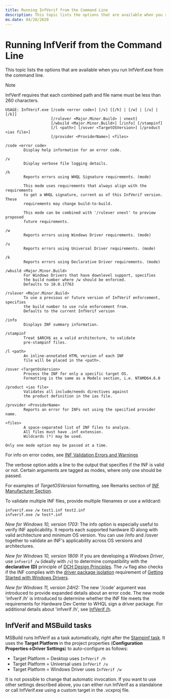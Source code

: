 ```yaml
---
title: Running InfVerif from the Command Line
description: This topic lists the options that are available when you run InfVerif.exe from the command line.
ms.date: 04/28/2020
---
```


# Running InfVerif from the Command Line

This topic lists the options that are available when you run InfVerif.exe from the command line.

> [!NOTE]
> InfVerif requires that each combined path and file name must be less than 260 characters.

```syntax
USAGE: InfVerif.exe [/code <error code>] [/v] [[/h] | [/w] | [/u] | [/k]]
                    [/rulever <Major.Minor.Build> | vnext]
                    [/wbuild <Major.Minor.Build>] [/info] [/stampinf]
                    [/l <path>] [/osver <TargetOSVersion>] [/product <ias file>]
                    [/provider <ProviderName>] <files>

/code <error code>
        Display help information for an error code.

/v
        Display verbose file logging details.

/h
        Reports errors using WHQL Signature requirements. (mode)

        This mode uses requirements that always align with the requirements
        to get a WHQL signature, current as of this InfVerif version. These
        requirements may change build-to-build.

        This mode can be combined with '/rulever vnext' to preview proposed
        future requirements.

/w
        Reports errors using Windows Driver requirements. (mode)

/u
        Reports errors using Universal Driver requirements. (mode)

/k
        Reports errors using Declarative Driver requirements. (mode)

/wbuild <Major.Minor.Build>
        For Windows Drivers that have downlevel support, specifies
        the build number where /w should be enforced.
        Defaults to 10.0.17763

/rulever <Major.Minor.Build>
        To use a previous or future version of InfVerif enforcement, specifies
        the build number to use rule enforcement from.
        Defaults to the current InfVerif version

/info
        Displays INF summary information.

/stampinf
        Treat $ARCH$ as a valid architecture, to validate
        pre-stampinf files.

/l <path>
        An inline-annotated HTML version of each INF
        file will be placed in the <path>.

/osver <TargetOsVersion>
        Process the INF for only a specific target OS.
        Formatting is the same as a Models section, i.e. NTAMD64.6.0

/product <ias file>
        Validates all include/needs directives against
        the product definition in the ias file.

/provider <ProviderName>
        Reports an error for INFs not using the specified provider name.

<files>
        A space-separated list of INF files to analyze.
        All files must have .inf extension.
        Wildcards (*) may be used.

Only one mode option may be passed at a time.
```

For info on error codes, see [INF Validation Errors and Warnings](./inf-validation-errors-and-warnings.md)

The verbose option adds a line to the output that specifies if the INF is valid or not.  Certain arguments are tagged as modes, where only one should be passed.

For examples of *TargetOSVersion* formatting, see Remarks section of [INF Manufacturer Section](../install/inf-manufacturer-section.md).

To validate multiple INF files, provide multiple filenames or use a wildcard:

```command
infverif.exe /w test1.inf test2.inf
infverif.exe /w test*.inf
```

*New for Windows 10, version 1703:*  The info option is especially useful to verify INF applicability.  It reports each supported hardware ID along with valid architecture and minimum OS version.  You can use /info and /osver together to validate an INF's applicability across OS versions and architectures.

*New for Windows 10, version 1809:*  If you are developing a *Windows Driver*, use `infverif /w` (ideally with `/v`) to determine compatibility with the **declarative (D)** principle of [DCH Design Principles](../develop/dch-principles-best-practices.md).  The `/w` flag also checks if the INF complies with the [driver package isolation](../develop/driver-isolation.md) requirement of [Getting Started with Windows Drivers](../develop/getting-started-with-windows-drivers.md).

*New for Windows 11, version 24H2:* The new '/code' argument was introduced to provide expanded details about an error code. The new mode 'infverif /h' is introduced to determine whether the INF file meets the requirements for Hardware Dev Center to WHQL sign a driver package. For additional details about 'infverif /h', see [InfVerif /h](infverif_h.md).

## InfVerif and MSBuild tasks

MSBuild runs InfVerif as a task automatically, right after the [Stampinf task](./stampinf-task.md).
It uses the **Target Platform** in the project properties (**Configuration Properties->Driver Settings**) to auto-configure as follows:

* Target Platform = Desktop uses `InfVerif /h`
* Target Platform = Universal uses `InfVerif /u`
* Target Platform = Windows Driver uses `InfVerif /w`

It is not possible to change that automatic invocation. If you want to use other settings described above, you can either run InfVerif as a standalone or call InfVerif.exe using a custom target in the .vcxproj file.
